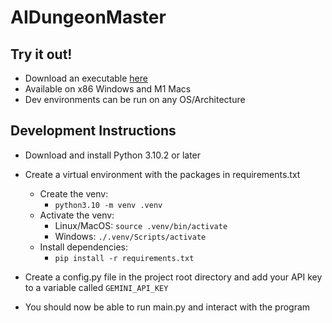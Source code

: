 # AIDungeonMaster

## Try it out!
- Download an executable [here](https://drive.google.com/drive/folders/1-TBYckXgHn8kFzBsCcHnFLFpcea71BoC?usp=sharing)
- Available on x86 Windows and M1 Macs
- Dev environments can be run on any OS/Architecture

## Development Instructions

- Download and install Python 3.10.2 or later 
- Create a virtual environment with the packages in requirements.txt
    - Create the venv:
        - ```python3.10 -m venv .venv ```
    - Activate the venv:
        - Linux/MacOS: ```source .venv/bin/activate```
        - Windows: ```./.venv/Scripts/activate```
    - Install dependencies:
        - ```pip install -r requirements.txt```
- Create a config.py file in the project root directory and add your API key to a variable called ```GEMINI_API_KEY```

- You should now be able to run main.py and interact with the program